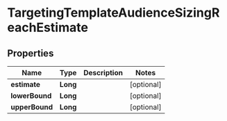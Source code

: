 

# TargetingTemplateAudienceSizingReachEstimate


## Properties

Name | Type | Description | Notes
------------ | ------------- | ------------- | -------------
**estimate** | **Long** |  |  [optional]
**lowerBound** | **Long** |  |  [optional]
**upperBound** | **Long** |  |  [optional]



